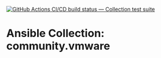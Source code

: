 [![GitHub Actions CI/CD build status — Collection test suite](https://github.com/ansible-collection-migration/community.vmware/workflows/Collection%20test%20suite/badge.svg?branch=master)](https://github.com/ansible-collection-migration/community.vmware/actions?query=workflow%3A%22Collection%20test%20suite%22)

Ansible Collection: community.vmware
=================================================